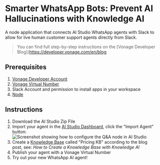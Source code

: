 # Smarter WhatsApp Bots: Prevent AI Hallucinations with Knowledge AI
A node application that connects AI Studio WhatsApp agents with Slack to allow for live human customer support agents directly from Slack.

> You can find full step-by-step instructions on the [Vonage Developer Blog](https://developer.vonage.com/en/blog

## Prerequisites
1. [Vonage Developer Account](https://developer.vonage.com/sign-up)
2. [Vonage Virtual Number](https://dashboard.nexmo.com/your-numbers)
3. Slack Account and permission to install apps in your workspace
4. [Node](https://nodejs.org/en/download) 


## Instructions
1. Download the AI Studio Zip File
2. Import your agent in the [AI Studio Dashboard](https://studio.ai.vonage.com/agents), click the "Import Agent" button:
![Screenshot showing how to configure the Q&A node in AI Studio](https://studio.docs.ai.vonage.com/~gitbook/image?url=https%3A%2F%2F3877181490-files.gitbook.io%2F%7E%2Ffiles%2Fv0%2Fb%2Fgitbook-x-prod.appspot.com%2Fo%2Fspaces%252F-L_81A0PNZfdawu_TPAO%252Fuploads%252Fbb9qcoiWm2RKB6t9LMPx%252FScreen%2520Shot%25202022-05-23%2520at%252019.02.54.png%3Falt%3Dmedia%26token%3D08394646-a73b-4522-9d57-b80121e1f7cf&width=768&dpr=1&quality=100&sign=def52e6a&sv=2)
3. Create a [Knowledge Base](https://studio.docs.ai.vonage.com/ai-studio/knowledge-ai) called "Pricing KB" according to the blog post, see: _How to Create a Knowledge Base with Knowledge AI_
4. Publish your agent with a Vonage Virtual Number
5. Try out your new WhatsApp AI agent!
